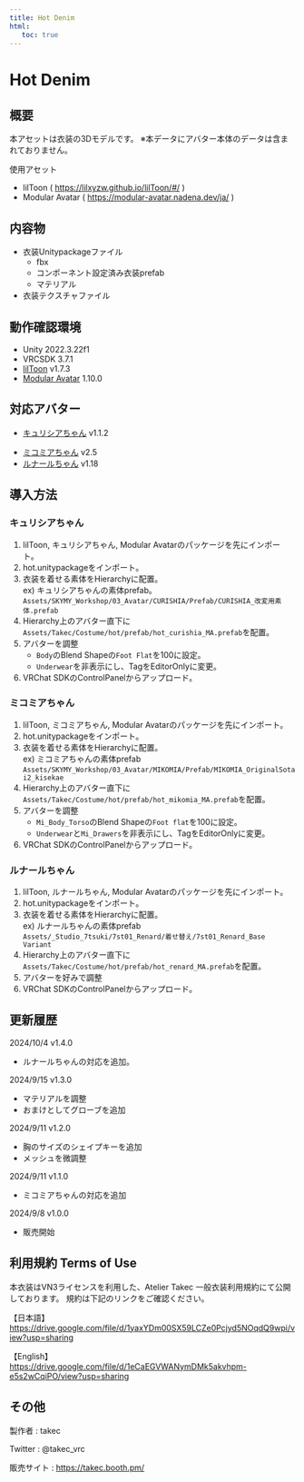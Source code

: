 ```yaml
---
title: Hot Denim
html:
   toc: true
---
```


# Hot Denim

## 概要
本アセットは衣装の3Dモデルです。
※本データにアバター本体のデータは含まれておりません。

使用アセット
* lilToon ( https://lilxyzw.github.io/lilToon/#/ )
* Modular Avatar ( https://modular-avatar.nadena.dev/ja/ )

## 内容物
* 衣装Unitypackageファイル
  * fbx
  * コンポーネント設定済み衣装prefab
  * マテリアル
* 衣装テクスチャファイル

## 動作確認環境
* Unity 2022.3.22f1
* VRCSDK 3.7.1
* [lilToon](https://lilxyzw.github.io/lilToon/#/) v1.7.3
* [Modular Avatar](https://modular-avatar.nadena.dev/ja/) 1.10.0

## 対応アバター
<!-- * [エミスティアちゃん](https://skymy.booth.pm/items/2992265) v1.3.2 -->
<!-- * [ユリスフィアちゃん](https://skymy.booth.pm/items/3486694) v1.4.1 -->
* [キュリシアちゃん](https://skymy.booth.pm/items/3990670) v1.1.2
<!-- * [リミリアちゃん](https://skymy.booth.pm/items/4365043) v1.0.8 -->
<!-- * [エルキュナ2ちゃん](https://skymy.booth.pm/items/4926689) v1.6 -->
* [ミコミアちゃん](https://skymy.booth.pm/items/5967855) v2.5
* [ルナールちゃん](https://booth.pm/ja/items/5319407) v1.18

## 導入方法

<!-- ### エミスティアちゃん
1. lilToon, エミスティアちゃん, Modular Avatarのパッケージを先にインポート。
2. hot.unitypackageをインポート。
3. 衣装を着せる素体をHierarchyに配置。<br>
   ex) エミスティアちゃんの素体prefab。<br>
   `Assets/SKYMY_Workshop/03_Avatar/EMISTIA/Prefab/EMISTIA_改変用Prefab_PhysBone.prefab`
4. Hierarchy上のアバター直下に`Assets/Takec/Costume/hot/prefab/hot_emistia_MA.prefab`を配置。
5. アバターを調整
   * `Kemono`を非表示にし、TagをEditorOnlyに変更。
6. VRChat SDKのControlPanelからアップロード。

### ユリスフィアちゃん
1. lilToon, ユリスフィアちゃん, Modular Avatarのパッケージを先にインポート。
2. hot.unitypackageをインポート。
3. 衣装を着せる素体をHierarchyに配置。<br>
   ex) ユリスフィアちゃんの素体prefab。<br>
   `Assets/SKYMY_Workshop/03_Avatar/YRISPHERE/Prefab/PhysBone/YRISPHERE_改変用素体_PhysBone.prefab`
4. Hierarchy上のアバター直下に`Assets/Takec/Costume/hot/prefab/hot_yrisphere_MA.prefab`を配置。
5. アバターを調整
6. VRChat SDKのControlPanelからアップロード。 -->

### キュリシアちゃん
1. lilToon, キュリシアちゃん, Modular Avatarのパッケージを先にインポート。
2. hot.unitypackageをインポート。
3. 衣装を着せる素体をHierarchyに配置。<br>
   ex) キュリシアちゃんの素体prefab。<br>
   `Assets/SKYMY_Workshop/03_Avatar/CURISHIA/Prefab/CURISHIA_改変用素体.prefab`
4. Hierarchy上のアバター直下に`Assets/Takec/Costume/hot/prefab/hot_curishia_MA.prefab`を配置。
5. アバターを調整
   * `Body`のBlend Shapeの`Foot Flat`を100に設定。
   * `Underwear`を非表示にし、TagをEditorOnlyに変更。
6. VRChat SDKのControlPanelからアップロード。

<!-- ### リミリアちゃん
1. lilToon, リミリアちゃん, Modular Avatarのパッケージを先にインポート。
2. hot.unitypackageをインポート。
3. 衣装を着せる素体をHierarchyに配置。<br>
   ex) リミリアちゃんの素体prefab。<br>
   `Assets/SKYMY_Workshop/03_Avatar/LIMILIA/Prefab/LIMILIA_改変用Prefab.prefab`
4. Hierarchy上のアバター直下に`Assets/Takec/Costume/hot/prefab/hot_limilia_MA.prefab`を配置。
5. アバターを調整
   * `Kemono`を非表示にし、TagをEditorOnlyに変更。
6. VRChat SDKのControlPanelからアップロード。

### エルキュナ2ちゃん
1. lilToon, エルキュナ2ちゃん, Modular Avatarのパッケージを先にインポート。
2. hot.unitypackageをインポート。
3. 衣装を着せる素体をHierarchyに配置。<br>
   ex) エルキュナ2ちゃんの素体prefab。<br>
   `Assets/SKYMY_Workshop/03_Avatar/ERUQYUNA2/Prefab/ERUQYUNA2_素体Variant.prefab`
4. Hierarchy上のアバター直下に`Assets/Takec/Costume/hot/prefab/hot_eruqyuna2_MA.prefab`を配置。
5. アバターを調整
   * `Kemono`を非表示にし、TagをEditorOnlyに変更。
6. VRChat SDKのControlPanelからアップロード。 -->

### ミコミアちゃん
1. lilToon, ミコミアちゃん, Modular Avatarのパッケージを先にインポート。
2. hot.unitypackageをインポート。
3. 衣装を着せる素体をHierarchyに配置。<br>
   ex) ミコミアちゃんの素体prefab<br>
   `Assets/SKYMY_Workshop/03_Avatar/MIKOMIA/Prefab/MIKOMIA_OriginalSotai2_kisekae`
4. Hierarchy上のアバター直下に`Assets/Takec/Costume/hot/prefab/hot_mikomia_MA.prefab`を配置。
5. アバターを調整
   * `Mi_Body_Torso`のBlend Shapeの`Foot flat`を100に設定。
   * `Underwear`と`Mi_Drawers`を非表示にし、TagをEditorOnlyに変更。
6. VRChat SDKのControlPanelからアップロード。

### ルナールちゃん
1. lilToon, ルナールちゃん, Modular Avatarのパッケージを先にインポート。
2. hot.unitypackageをインポート。
3. 衣装を着せる素体をHierarchyに配置。<br>
   ex) ルナールちゃんの素体prefab<br>
   `Assets/_Studio_7tsuki/7st01_Renard/着せ替え/7st01_Renard_Base Variant`
4. Hierarchy上のアバター直下に`Assets/Takec/Costume/hot/prefab/hot_renard_MA.prefab`を配置。
5. アバターを好みで調整
6. VRChat SDKのControlPanelからアップロード。

## 更新履歴
2024/10/4 v1.4.0
* ルナールちゃんの対応を追加。

2024/9/15 v1.3.0
* マテリアルを調整
* おまけとしてグローブを追加

2024/9/11 v1.2.0
* 胸のサイズのシェイプキーを追加
* メッシュを微調整

2024/9/11 v1.1.0
* ミコミアちゃんの対応を追加

2024/9/8 v1.0.0
* 販売開始

## 利用規約 Terms of Use
本衣装はVN3ライセンスを利用した、Atelier Takec 一般衣装利用規約にて公開しております。
規約は下記のリンクをご確認ください。

【日本語】<br>
https://drive.google.com/file/d/1yaxYDm00SX59LCZe0Pcjyd5NOqdQ9wpi/view?usp=sharing

【English】<br>
https://drive.google.com/file/d/1eCaEGVWANymDMk5akvhpm-e5s2wCqiPO/view?usp=sharing

## その他
製作者
: takec

Twitter
: @takec_vrc

販売サイト
: https://takec.booth.pm/